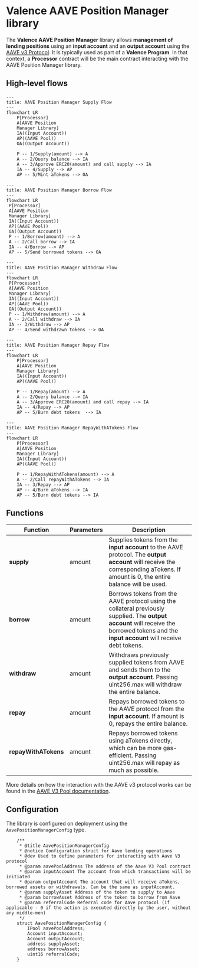 # Valence AAVE Position Manager library

The **Valence AAVE Position Manager** library allows **management of lending positions** using an **input account** and an **output account** using the [AAVE v3 Protocol](https://aave.com/docs/developers/aave-v3). It is typically used as part of a **Valence Program**. In that context, a **Processor** contract will be the main contract interacting with the AAVE Position Manager library.

## High-level flows

```mermaid
---
title: AAVE Position Manager Supply Flow
---
flowchart LR
    P[Processor]
    A[AAVE Position
    Manager Library]
    IA((Input Account))
    AP((AAVE Pool))
    OA((Output Account))

    P -- 1/Supply(amount) --> A
    A -- 2/Query balance --> IA
    A -- 3/Approve ERC20(amount) and call supply --> IA
    IA -- 4/Supply --> AP
    AP -- 5/Mint aTokens --> OA
```

```mermaid
---
title: AAVE Position Manager Borrow Flow
---
flowchart LR
 P[Processor]
 A[AAVE Position
 Manager Library]
 IA((Input Account))
 AP((AAVE Pool))
 OA((Output Account))
 P -- 1/Borrow(amount) --> A
 A -- 2/Call borrow --> IA
 IA -- 4/Borrow --> AP
 AP -- 5/Send borrowed tokens --> OA
```

```mermaid
---
title: AAVE Position Manager Withdraw Flow
---
flowchart LR
 P[Processor]
 A[AAVE Position
 Manager Library]
 IA((Input Account))
 AP((AAVE Pool))
 OA((Output Account))
 P -- 1/Withdraw(amount) --> A
 A -- 2/Call withdraw --> IA
 IA -- 3/Withdraw --> AP
 AP -- 4/Send withdrawn tokens --> OA
```

```mermaid
---
title: AAVE Position Manager Repay Flow
---
flowchart LR
    P[Processor]
    A[AAVE Position
    Manager Library]
    IA((Input Account))
    AP((AAVE Pool))

    P -- 1/Repay(amount) --> A
    A -- 2/Query balance --> IA
    A -- 3/Approve ERC20(amount) and call repay --> IA
    IA -- 4/Repay --> AP
    AP -- 5/Burn debt tokens  --> IA
```

```mermaid
---
title: AAVE Position Manager RepayWithATokens Flow
---
flowchart LR
    P[Processor]
    A[AAVE Position
    Manager Library]
    IA((Input Account))
    AP((AAVE Pool))

    P -- 1/RepayWithATokens(amount) --> A
    A -- 2/Call repayWithATokens --> IA
    IA -- 3/Repay --> AP
    AP -- 4/Burn aTokens --> IA
    AP -- 5/Burn debt tokens --> IA
```

## Functions

| Function             | Parameters | Description                                                                                                                                                                      |
| -------------------- | ---------- | -------------------------------------------------------------------------------------------------------------------------------------------------------------------------------- |
| **supply**           | amount     | Supplies tokens from the **input account** to the AAVE protocol. The **output account** will receive the corresponding aTokens. If amount is 0, the entire balance will be used. |
| **borrow**           | amount     | Borrows tokens from the AAVE protocol using the collateral previously supplied. The **output account** will receive the borrowed tokens and the **input account** will receive debt tokens.                                         |
| **withdraw**         | amount     | Withdraws previously supplied tokens from AAVE and sends them to the **output account**. Passing uint256.max will withdraw the entire balance.                                   |
| **repay**            | amount     | Repays borrowed tokens to the AAVE protocol from the **input account**. If amount is 0, repays the entire balance.                                                               |
| **repayWithATokens** | amount     | Repays borrowed tokens using aTokens directly, which can be more gas-efficient. Passing uint256.max will repay as much as possible.                                              |

More details on how the interaction with the AAVE v3 protocol works can be found in the [AAVE V3 Pool documentation](https://aave.com/docs/developers/smart-contracts/pool).

## Configuration

The library is configured on deployment using the `AavePositionManagerConfig` type.

```solidity
    /**
     * @title AavePositionManagerConfig
     * @notice Configuration struct for Aave lending operations
     * @dev Used to define parameters for interacting with Aave V3 protocol
     * @param aavePoolAddress The address of the Aave V3 Pool contract
     * @param inputAccount The account from which transactions will be initiated
     * @param outputAccount The account that will receive aTokens, borrowed assets or withdrawals. Can be the same as inputAccount.
     * @param supplyAsset Address of the token to supply to Aave
     * @param borrowAsset Address of the token to borrow from Aave
     * @param referralCode Referral code for Aave protocol (if applicable - 0 if the action is executed directly by the user, without any middle-men)
     */
    struct AavePositionManagerConfig {
        IPool aavePoolAddress;
        Account inputAccount;
        Account outputAccount;
        address supplyAsset;
        address borrowAsset;
        uint16 referralCode;
    }
```
